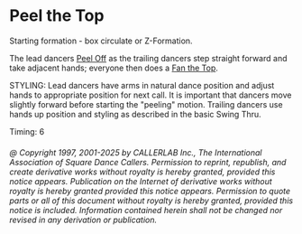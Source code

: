 
# Peel the Top

Starting formation - box circulate or Z-Formation. 

The lead dancers [Peel Off](peel_off.md) as the trailing dancers step straight forward and take
adjacent hands; everyone then does a [Fan the Top](fan_the_top.md). 

STYLING: Lead dancers have arms in  natural dance position and adjust hands to appropriate position for next call. It is important that dancers move slightly forward before starting the "peeling" motion. Trailing dancers use  hands up position and styling as described in the basic  Swing Thru.

Timing: 6

###### @ Copyright 1997, 2001-2025 by CALLERLAB Inc., The International Association of Square Dance Callers. Permission to reprint, republish, and create derivative works without royalty is hereby granted, provided this notice appears. Publication on the Internet of derivative works without royalty is hereby granted provided this notice appears. Permission to quote parts or all of this document without royalty is hereby granted, provided this notice is included. Information contained herein shall not be changed nor revised in any derivation or publication.
